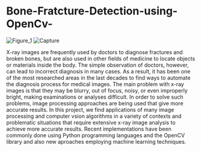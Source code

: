 # Bone-Fratcture-Detection-using-OpenCv-
![Figure_1](https://user-images.githubusercontent.com/91419239/190684728-8f99cbfb-cfdf-4e68-ba21-2870a3aade88.png)
![Capture](https://user-images.githubusercontent.com/91419239/190685118-10c23335-8745-4eb5-af18-ff9e52a1326b.JPG)

X-ray images are frequently used by doctors to diagnose fractures and broken bones, but are also used in other fields of medicine to locate 
objects or materials inside the body. The simple observation of doctors, however, can lead to incorrect diagnosis in many cases. As a result, it 
has been one of the most researched areas in the last decades to find ways to automate the diagnosis process for medical images. The main 
problem with x-ray images is that they may be blurry, out of focus, noisy, or even improperly bright, making examinations or analyses difficult.
In order to solve such problems, image processing approaches are being used that give more accurate results. In this project, we find 
applications of many image processing and computer vsion algorithms in a variety of contexts and problematic situations that require 
extensive x-ray image analysis to achieve more accurate results. Recent implementations have been commonly done using Python 
programming languages and the OpenCV library and also new aproaches employing machine learning techniques. 
